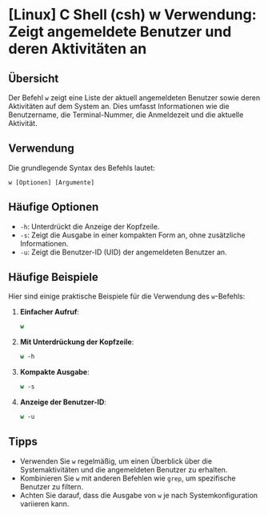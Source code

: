 # [Linux] C Shell (csh) w Verwendung: Zeigt angemeldete Benutzer und deren Aktivitäten an

## Übersicht
Der Befehl `w` zeigt eine Liste der aktuell angemeldeten Benutzer sowie deren Aktivitäten auf dem System an. Dies umfasst Informationen wie die Benutzername, die Terminal-Nummer, die Anmeldezeit und die aktuelle Aktivität.

## Verwendung
Die grundlegende Syntax des Befehls lautet:

```
w [Optionen] [Argumente]
```

## Häufige Optionen
- `-h`: Unterdrückt die Anzeige der Kopfzeile.
- `-s`: Zeigt die Ausgabe in einer kompakten Form an, ohne zusätzliche Informationen.
- `-u`: Zeigt die Benutzer-ID (UID) der angemeldeten Benutzer an.

## Häufige Beispiele
Hier sind einige praktische Beispiele für die Verwendung des `w`-Befehls:

1. **Einfacher Aufruf**:
   ```csh
   w
   ```

2. **Mit Unterdrückung der Kopfzeile**:
   ```csh
   w -h
   ```

3. **Kompakte Ausgabe**:
   ```csh
   w -s
   ```

4. **Anzeige der Benutzer-ID**:
   ```csh
   w -u
   ```

## Tipps
- Verwenden Sie `w` regelmäßig, um einen Überblick über die Systemaktivitäten und die angemeldeten Benutzer zu erhalten.
- Kombinieren Sie `w` mit anderen Befehlen wie `grep`, um spezifische Benutzer zu filtern.
- Achten Sie darauf, dass die Ausgabe von `w` je nach Systemkonfiguration variieren kann.